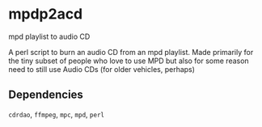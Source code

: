 # mpdp2acd
mpd playlist to audio CD

A perl script to burn an audio CD from an mpd playlist. 
Made primarily for the tiny subset of people who love to use MPD but also for some reason need to still use Audio CDs (for older vehicles, perhaps)

## Dependencies
`cdrdao`, `ffmpeg`, `mpc`, `mpd`, `perl`

